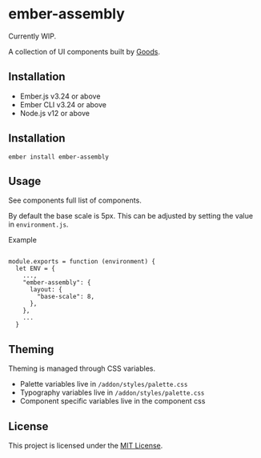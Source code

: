 # ember-assembly

Currently WIP.

A collection of UI components built by [Goods](https://www.goods.co.uk).

## Installation

* Ember.js v3.24 or above
* Ember CLI v3.24 or above
* Node.js v12 or above

## Installation

```
ember install ember-assembly
```

## Usage

See components full list of components.

By default the base scale is 5px. This can be adjusted by setting the value in `environment.js`.

Example

```

module.exports = function (environment) {
  let ENV = {
    ...,
    "ember-assembly": {
      layout: {
        "base-scale": 8,
      },
    },
    ...
  }
```

## Theming

Theming is managed through CSS variables.

- Palette variables live in `/addon/styles/palette.css`
- Typography variables live in `/addon/styles/palette.css`
- Component specific variables live in the component css

## License

This project is licensed under the [MIT License](LICENSE.md).

